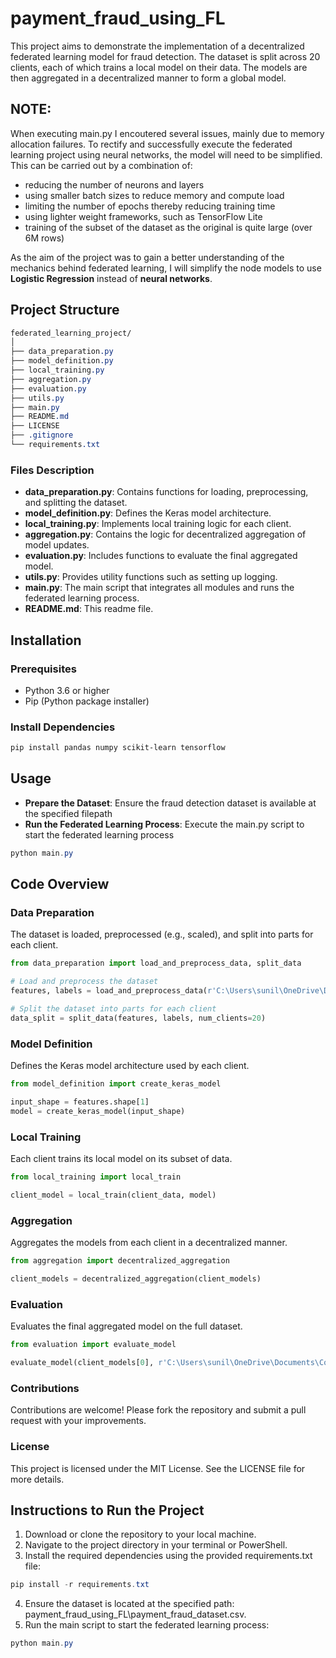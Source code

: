 # payment_fraud_using_FL
This project aims to demonstrate the implementation of a decentralized federated learning model for fraud detection. The dataset is split across 20 clients, each of which trains a local model on their data. The models are then aggregated in a decentralized manner to form a global model.

## NOTE:
When executing main.py I encoutered several issues, mainly due to memory allocation failures. To rectify and successfully execute the federated learning project using neural networks, the model will need to be simplified. This can be carried out by a combination of:
- reducing the number of neurons and layers
- using smaller batch sizes to reduce memory and compute load
- limiting the number of epochs thereby reducing training time
- using lighter weight frameworks, such as TensorFlow Lite
- training of the subset of the dataset as the original is quite large (over 6M rows)

As the aim of the project was to gain a better understanding of the mechanics behind federated learning, I will simplify the node models to use **Logistic Regression** instead of **neural networks**.   

## Project Structure
   
```css
federated_learning_project/
│
├── data_preparation.py
├── model_definition.py
├── local_training.py
├── aggregation.py
├── evaluation.py
├── utils.py
├── main.py
├── README.md
├── LICENSE
├── .gitignore
└── requirements.txt
```

### Files Description

- **data_preparation.py**: Contains functions for loading, preprocessing, and splitting the dataset.
- **model_definition.py**: Defines the Keras model architecture.
- **local_training.py**: Implements local training logic for each client.
- **aggregation.py**: Contains the logic for decentralized aggregation of model updates.
- **evaluation.py**: Includes functions to evaluate the final aggregated model.
- **utils.py**: Provides utility functions such as setting up logging.
- **main.py**: The main script that integrates all modules and runs the federated learning process.
- **README.md**: This readme file.

## Installation

### Prerequisites

- Python 3.6 or higher
- Pip (Python package installer)

### Install Dependencies
    
```powershell
pip install pandas numpy scikit-learn tensorflow
```

## Usage
- **Prepare the Dataset**: Ensure the fraud detection dataset is available at the specified filepath
- **Run the Federated Learning Process**: Execute the main.py script to start the federated learning process

```powershell
python main.py
```

## Code Overview

### Data Preparation
The dataset is loaded, preprocessed (e.g., scaled), and split into parts for each client.
    
```python
from data_preparation import load_and_preprocess_data, split_data

# Load and preprocess the dataset
features, labels = load_and_preprocess_data(r'C:\Users\sunil\OneDrive\Documents\Coding\Projects\payment_fraud_using_FL\payment_fraud_dataset.csv')

# Split the dataset into parts for each client
data_split = split_data(features, labels, num_clients=20)
```

### Model Definition
Defines the Keras model architecture used by each client.
    
```python
from model_definition import create_keras_model

input_shape = features.shape[1]
model = create_keras_model(input_shape)
```

### Local Training
Each client trains its local model on its subset of data.
    
```python
from local_training import local_train

client_model = local_train(client_data, model)
```

### Aggregation
Aggregates the models from each client in a decentralized manner.
    
```python
from aggregation import decentralized_aggregation

client_models = decentralized_aggregation(client_models)
```

### Evaluation
Evaluates the final aggregated model on the full dataset.
    
```python
from evaluation import evaluate_model

evaluate_model(client_models[0], r'C:\Users\sunil\OneDrive\Documents\Coding\Projects\payment_fraud_using_FL\payment_fraud_dataset.csv')
```

### Contributions
Contributions are welcome! Please fork the repository and submit a pull request with your improvements.

### License
This project is licensed under the MIT License. See the LICENSE file for more details.

## Instructions to Run the Project
1. Download or clone the repository to your local machine.
2. Navigate to the project directory in your terminal or PowerShell.
3. Install the required dependencies using the provided requirements.txt file:
```powershell
pip install -r requirements.txt
```
4. Ensure the dataset is located at the specified path: payment_fraud_using_FL\payment_fraud_dataset.csv.
5. Run the main script to start the federated learning process:
```powershell
python main.py
```